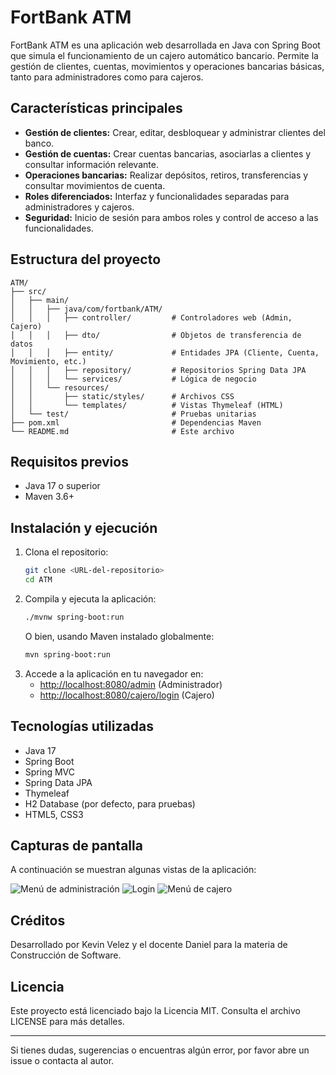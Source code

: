 # FortBank ATM

FortBank ATM es una aplicación web desarrollada en Java con Spring Boot que simula el funcionamiento de un cajero automático bancario. Permite la gestión de clientes, cuentas, movimientos y operaciones bancarias básicas, tanto para administradores como para cajeros.

## Características principales

- **Gestión de clientes:** Crear, editar, desbloquear y administrar clientes del banco.
- **Gestión de cuentas:** Crear cuentas bancarias, asociarlas a clientes y consultar información relevante.
- **Operaciones bancarias:** Realizar depósitos, retiros, transferencias y consultar movimientos de cuenta.
- **Roles diferenciados:** Interfaz y funcionalidades separadas para administradores y cajeros.
- **Seguridad:** Inicio de sesión para ambos roles y control de acceso a las funcionalidades.

## Estructura del proyecto

```
ATM/
├── src/
│   ├── main/
│   │   ├── java/com/fortbank/ATM/
│   │   │   ├── controller/         # Controladores web (Admin, Cajero)
│   │   │   ├── dto/                # Objetos de transferencia de datos
│   │   │   ├── entity/             # Entidades JPA (Cliente, Cuenta, Movimiento, etc.)
│   │   │   ├── repository/         # Repositorios Spring Data JPA
│   │   │   └── services/           # Lógica de negocio
│   │   └── resources/
│   │       ├── static/styles/      # Archivos CSS
│   │       └── templates/          # Vistas Thymeleaf (HTML)
│   └── test/                       # Pruebas unitarias
├── pom.xml                         # Dependencias Maven
└── README.md                       # Este archivo
```

## Requisitos previos

- Java 17 o superior
- Maven 3.6+

## Instalación y ejecución

1. Clona el repositorio:
   ```bash
   git clone <URL-del-repositorio>
   cd ATM
   ```
2. Compila y ejecuta la aplicación:
   ```bash
   ./mvnw spring-boot:run
   ```
   O bien, usando Maven instalado globalmente:
   ```bash
   mvn spring-boot:run
   ```
3. Accede a la aplicación en tu navegador en:
   - [http://localhost:8080/admin](http://localhost:8080/admin) (Administrador)
   - [http://localhost:8080/cajero/login](http://localhost:8080/cajero/login) (Cajero)

## Tecnologías utilizadas

- Java 17
- Spring Boot
- Spring MVC
- Spring Data JPA
- Thymeleaf
- H2 Database (por defecto, para pruebas)
- HTML5, CSS3

## Capturas de pantalla

A continuación se muestran algunas vistas de la aplicación:

![Menú de administración](./capturas/Menu-administracion.png)
![Login](./capturas/Login.png)
![Menú de cajero](./capturas/Menu-Cajero.png)

## Créditos

Desarrollado por Kevin Velez y el docente Daniel para la materia de Construcción de Software.

## Licencia

Este proyecto está licenciado bajo la Licencia MIT. Consulta el archivo LICENSE para más detalles.

---

Si tienes dudas, sugerencias o encuentras algún error, por favor abre un issue o contacta al autor.
